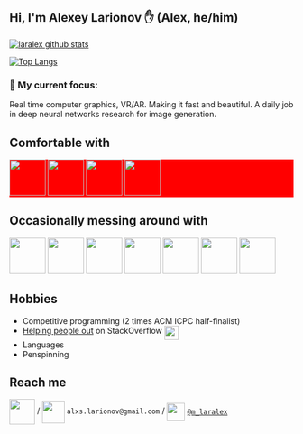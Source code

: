 <!--
**laralex/laralex** is a ✨ _special_ ✨ repository because its `README.md` (this file) appears on your GitHub profile.-->
## Hi, I'm Alexey Larionov ✋ (Alex, he/him)

[![laralex github stats](https://github-readme-stats.vercel.app/api?username=laralex&show_icons=true&include_all_commits=true&theme=gruvbox&count_private=true&hide_title=true)](https://github.com/laralex)

[![Top Langs](https://github-readme-stats.vercel.app/api/top-langs/?username=laralex&layout=compact&langs_count=10&theme=gruvbox&hide_title=true)](https://github.com/laralex)

### 🔭 My current focus: ###
Real time computer graphics, VR/AR. Making it fast and beautiful. A daily job in deep neural networks research for image generation. 

## Comfortable with
<div style="background-color:red;">
<code><img src="https://www.vectorlogo.zone/logos/rust-lang/rust-lang-icon.svg" width="64"></code>
<code><img src="https://github.com/isocpp/logos/raw/master/cpp_logo.svg" width="64"></code>
<code><img src="https://www.vectorlogo.zone/logos/python/python-icon.svg" height="64"></code>
<code><img src="https://www.vectorlogo.zone/logos/pytorch/pytorch-ar21.svg" height="64"></code>
</div>

## Occasionally messing around with
<code><img src="https://www.vectorlogo.zone/logos/linux/linux-icon.svg" width="64"></code>
<code><img src="https://www.vectorlogo.zone/logos/unity3d/unity3d-ar21.svg" height="64"></code>
<code><img src="https://upload.wikimedia.org/wikipedia/commons/e/e9/Opengl-logo.svg" height="64"></code>
<code><img src="https://www.vectorlogo.zone/logos/java/java-icon.svg" width="64"></code>
<code><img src="https://www.vectorlogo.zone/logos/kotlinlang/kotlinlang-icon.svg" width="64"></code>
<code><img src="https://seeklogo.com/images/C/c-sharp-c-logo-02F17714BA-seeklogo.com.png" width="64"></code>
<code><img src="https://www.vectorlogo.zone/logos/docker/docker-icon.svg" width="64"></code>
<!--<code><img src="https://www.vectorlogo.zone/logos/cmake/cmake-ar21.svg" height="64"></code>-->

## Hobbies
* Competitive programming (2 times ACM ICPC half-finalist)
* [Helping people out](https://stackoverflow.com/users/8564999/alexey-larionov?tab=profile) on StackOverflow <img align="top" src="https://www.vectorlogo.zone/logos/stackoverflow/stackoverflow-icon.svg" width="25">
* Languages
* Penspinning

## Reach me

[<img align="center" src="https://www.vectorlogo.zone/logos/upwork/upwork-ar21.svg" height="45">](https://www.upwork.com/freelancers/~0115eabadb37319e75) /
[<img align="center" src="https://www.vectorlogo.zone/logos/gmail/gmail-icon.svg" height="40">](mailto:alxs.larionov@gmail.com) `alxs.larionov@gmail.com` / <!--  > [alxs.larionov@gmail.com](mailto:alxs.larionov@gmail.com) !-->
[<img align="center" src="https://www.vectorlogo.zone/logos/telegram/telegram-tile.svg" height="32">](http://t.me/m_laralex) [`@m_laralex`](http://t.me/m_laralex) 

